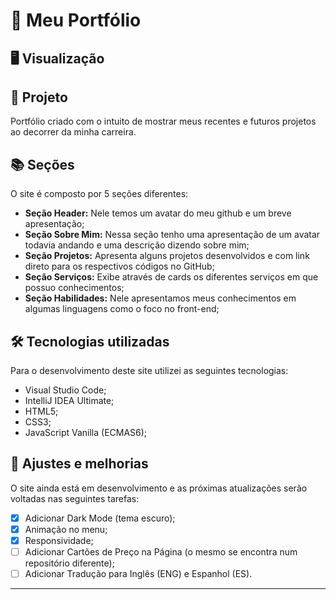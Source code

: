 # 🍣 Meu Portfólio<br>

## 🖥 Visualização


## 🌳 Projeto<br>
Portfólio criado com o intuito de mostrar meus recentes e futuros projetos ao decorrer da minha carreira.<br>

## 📚 Seções
O site é composto por 5 seções diferentes:

- **Seção Header:** Nele temos um avatar do meu github e um breve apresentação;
- **Seção Sobre Mim:** Nessa seção tenho uma apresentação de um avatar todavia andando e uma descrição dizendo sobre mim;
- **Seção Projetos:** Apresenta alguns projetos desenvolvidos e com link direto para os respectivos códigos no GitHub;
- **Seção Serviços:** Exibe através de cards os diferentes serviços em que possuo conhecimentos;
- **Seção Habilidades:** Nele apresentamos meus conhecimentos em algumas linguagens como o foco no front-end;

## 🛠 Tecnologias utilizadas
Para o desenvolvimento deste site utilizei as seguintes tecnologias:
- Visual Studio Code;
- IntelliJ IDEA Ultimate;
- HTML5;
- CSS3;
- JavaScript Vanilla (ECMAS6);

## 📌 Ajustes e melhorias
O site ainda está em desenvolvimento e as próximas atualizações serão voltadas nas seguintes tarefas:

- [x] Adicionar Dark Mode (tema escuro);
- [x] Animação no menu;
- [x] Responsividade;
- [ ] Adicionar Cartões de Preço na Página (o mesmo se encontra num repositório diferente);
- [ ] Adicionar Tradução para Inglês (ENG) e Espanhol (ES).
---

